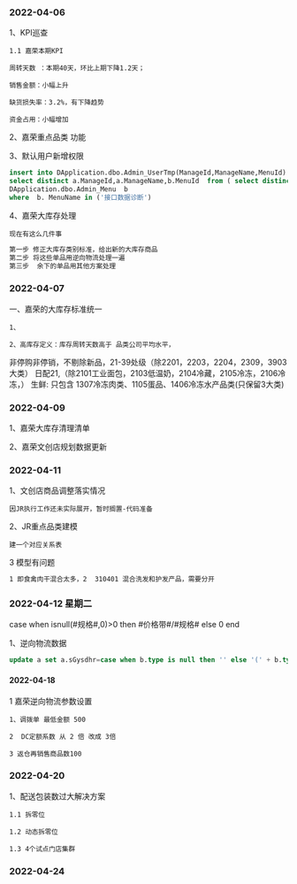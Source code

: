 ### 2022-04-06

1、KPI巡查

    1.1 嘉荣本期KPI

    周转天数 ：本期40天，环比上期下降1.2天；

    销售金额：小幅上升

    缺货损失率：3.2%，有下降趋势

    资金占用：小幅增加

2、嘉荣重点品类 功能

3、默认用户新增权限

```sql
insert into DApplication.dbo.Admin_UserTmp(ManageId,ManageName,MenuId)
select distinct a.ManageId,a.ManageName,b.MenuId  from ( select distinct ManageId,ManageName from  DApplication.dbo.Admin_UserTmp) a,
DApplication.dbo.Admin_Menu  b
where  b. MenuName in ('接口数据诊断')
```

4、嘉荣大库存处理

    现在有这么几件事

```txt
第一步 修正大库存类别标准，给出新的大库存商品
第二步 将这些单品用逆向物流处理一遍
第三步  余下的单品用其他方案处理
```

### 2022-04-07

一、嘉荣的大库存标准统一

    1、

    2、高库存定义：库存周转天数高于 品类公司平均水平，
非停购非停销，不剔除新品，21-39处级（除2201，2203，2204，2309，3903大类）
日配21,（除2101工业面包，2103低温奶，2104冷藏，2105冷冻，2106冷冻，）
生鲜: 只包含 1307冷冻肉类、1105蛋品、1406冷冻水产品类(只保留3大类)

### 2022-04-09

1、嘉荣大库存清理清单

2、嘉荣文创店规划数据更新

### 2022-04-11

1、文创店商品调整落实情况

    因JR执行工作还未实际展开，暂时搁置-代码准备

2、JR重点品类建模

    建一个对应关系表

3 模型有问题

```txt
1 即食禽肉干混合太多，2  310401 混合洗发和护发产品，需要分开

```

### 2022-04-12 星期二

case when isnull(#规格#,0)>0 then #价格带#/#规格# else 0 end

1、逆向物流数据

```sql
update a set a.sGysdhr=case when b.type is null then '' else '(' + b.type + ')' + isnull(b.wwwadr,'') end,a.sMdthr=isnull(b.shop_return_date,'') from BadStock_Goods a,vendor b where a.sgysbh=b.code 
```

#### 2022-04-18

1 嘉荣逆向物流参数设置

    1、调拨单 最低金额 500

    2  DC定额系数 从 2 倍 改成 3倍

    3 返仓再销售商品数100

### 2022-04-20

1、配送包装数过大解决方案

    1.1 拆零位

    1.2 动态拆零位

    1.3 4个试点门店集群

### 2022-04-24
